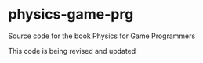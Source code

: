 # physics-game-prg
Source code for the book Physics for Game Programmers

This code is being revised and updated
